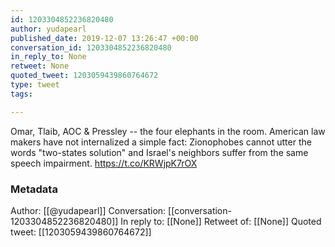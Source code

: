 ```yaml
---
id: 1203304852236820480
author: yudapearl
published_date: 2019-12-07 13:26:47 +00:00
conversation_id: 1203304852236820480
in_reply_to: None
retweet: None
quoted_tweet: 1203059439860764672
type: tweet
tags:

---
```


Omar, Tlaib, AOC &amp; Pressley -- the four elephants in the room. American law makers have not internalized a simple fact: Zionophobes cannot utter the words "two-states solution" and Israel's neighbors suffer from the same speech impairment. https://t.co/KRWjpK7rOX

### Metadata

Author: [[@yudapearl]]
Conversation: [[conversation-1203304852236820480]]
In reply to: [[None]]
Retweet of: [[None]]
Quoted tweet: [[1203059439860764672]]
